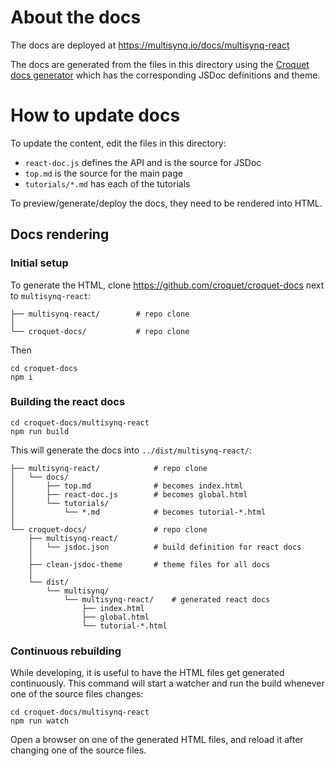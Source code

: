 # About the docs

The docs are deployed at https://multisynq.io/docs/multisynq-react

The docs are generated from the files in this directory using the [Croquet docs generator](https://github.com/croquet/croquet-docs) which has the corresponding JSDoc definitions and theme.

# How to update docs

To update the content, edit the files in this directory:

* `react-doc.js` defines the API and is the source for JSDoc
* `top.md` is the source for the main page
* `tutorials/*.md` has each of the tutorials

To preview/generate/deploy the docs, they need to be rendered into HTML.

## Docs rendering

### Initial setup

To generate the HTML, clone https://github.com/croquet/croquet-docs next to `multisynq-react`:

    ├── multisynq-react/        # repo clone
    │
    └── croquet-docs/           # repo clone

Then

    cd croquet-docs
    npm i

### Building the react docs

    cd croquet-docs/multisynq-react
    npm run build

This will generate the docs into `../dist/multisynq-react/`:

    ├── multisynq-react/            # repo clone
    │   └── docs/
    │       ├── top.md              # becomes index.html
    │       ├── react-doc.js        # becomes global.html
    │       └── tutorials/
    │           └── *.md            # becomes tutorial-*.html
    │
    └── croquet-docs/               # repo clone
        ├── multisynq-react/
        │   └── jsdoc.json          # build definition for react docs
        │
        ├── clean-jsdoc-theme       # theme files for all docs
        │
        └── dist/
            └── multisynq/
                └── multisynq-react/    # generated react docs
                    ├── index.html
                    ├── global.html
                    └── tutorial-*.html

### Continuous rebuilding

While developing, it is useful to have the HTML files get generated continuously. This command will start a watcher and run the build whenever one of the source files changes:

    cd croquet-docs/multisynq-react
    npm run watch

Open a browser on one of the generated HTML files, and reload it after changing one of the source files.